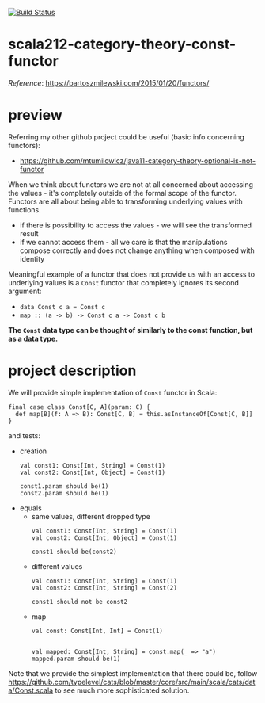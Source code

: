 [![Build Status](https://travis-ci.com/mtumilowicz/scala212-category-theory-const-functor.svg?branch=master)](https://travis-ci.com/mtumilowicz/scala212-category-theory-const-functor)

# scala212-category-theory-const-functor

_Reference_: https://bartoszmilewski.com/2015/01/20/functors/

# preview
Referring my other github project could be useful 
(basic info concerning functors):
* https://github.com/mtumilowicz/java11-category-theory-optional-is-not-functor

When we think about functors we are not at all concerned 
about accessing the values - it's completely outside of 
the formal scope of the functor. Functors are all about
being able to transforming underlying values with functions.

* if there is possibility to access the values - we will
see the transformed result
* if we cannot access them - all we care is that the 
manipulations compose correctly and does not change
anything when composed with identity

Meaningful example of a functor that does not provide us
with an access to underlying values is a `Const` functor
that completely ignores its second argument:

* `data Const c a = Const c`
* `map :: (a -> b) -> Const c a -> Const c b`
    
**The `Const` data type can be thought of similarly to the const function, 
but as a data type.**

# project description
We will provide simple implementation of `Const` functor in Scala:
```
final case class Const[C, A](param: C) {
  def map[B](f: A => B): Const[C, B] = this.asInstanceOf[Const[C, B]]
}
```
and tests:
* creation
    ```
    val const1: Const[Int, String] = Const(1)
    val const2: Const[Int, Object] = Const(1)
    
    const1.param should be(1)
    const2.param should be(1)
    ```
* equals
    * same values, different dropped type
        ```
        val const1: Const[Int, String] = Const(1)
        val const2: Const[Int, Object] = Const(1)
        
        const1 should be(const2)
        ```
    * different values
        ```
        val const1: Const[Int, String] = Const(1)
        val const2: Const[Int, String] = Const(2)
        
        const1 should not be const2
        ```
    * map
        ```
        val const: Const[Int, Int] = Const(1)
        
        
        val mapped: Const[Int, String] = const.map(_ => "a")
        mapped.param should be(1)
        ```

Note that we provide the simplest implementation that there could be,
follow https://github.com/typelevel/cats/blob/master/core/src/main/scala/cats/data/Const.scala
to see much more sophisticated solution.